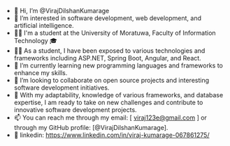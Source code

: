 - 👋 Hi, I’m @VirajDilshanKumarage
- 👀 I’m interested in software development, web development, and artificial intelligence.
- 👨‍🎓 I'm a student at the University of Moratuwa, Faculty of Information Technology 🎓
- 👨‍💻 As a student, I have been exposed to various technologies and frameworks including ASP.NET, Spring Boot, Angular, and React.
- 🌱 I’m currently learning new programming languages and frameworks to enhance my skills.
- 💞️ I’m looking to collaborate on open source projects and interesting software development initiatives.
- 🚀 With my adaptability, knowledge of various frameworks, and database expertise, I am ready to take on new challenges and contribute to innovative software development   projects.
- 📫 You can reach me through my email: [ viraj123e@gmail.com ] or through my GitHub profile: [@VirajDilshanKumarage]. 
- 🔗 linkedin: https://www.linkedin.com/in/viraj-kumarage-067861275/


<!---
VirajDilshanKumarage/VirajDilshanKumarage is a ✨ special ✨ repository because its `README.md` (this file) appears on your GitHub profile.
You can click the Preview link to take a look at your changes.
--->
